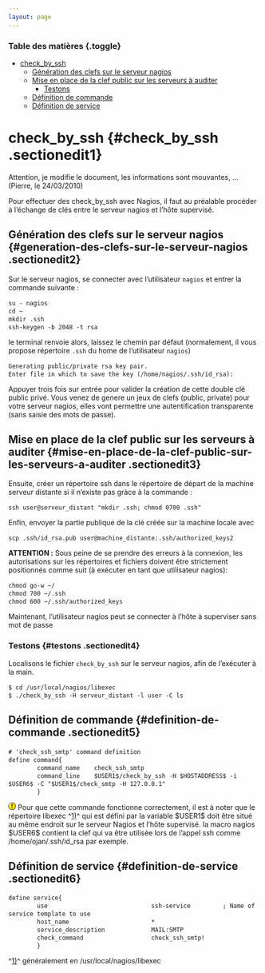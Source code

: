 ```yaml
---
layout: page
---
```


### Table des matières {.toggle}

-   [check\_by\_ssh](check_by_ssh.html#check_by_ssh)
    -   [Génération des clefs sur le serveur
        nagios](check_by_ssh.html#generation-des-clefs-sur-le-serveur-nagios)
    -   [Mise en place de la clef public sur les serveurs à
        auditer](check_by_ssh.html#mise-en-place-de-la-clef-public-sur-les-serveurs-a-auditer)
        -   [Testons](check_by_ssh.html#testons)
    -   [Définition de
        commande](check_by_ssh.html#definition-de-commande)
    -   [Définition de service](check_by_ssh.html#definition-de-service)

check\_by\_ssh {#check_by_ssh .sectionedit1}
==============

Attention, je modifie le document, les informations sont mouvantes, …
(Pierre, le 24/03/2010)

Pour effectuer des check\_by\_ssh avec Nagios, il faut au préalable
procéder à l’échange de clés entre le serveur nagios et l’hôte
supervisé.

Génération des clefs sur le serveur nagios {#generation-des-clefs-sur-le-serveur-nagios .sectionedit2}
------------------------------------------

Sur le serveur nagios, se connecter avec l’utilisateur `nagios` et
entrer la commande suivante :

~~~
su - nagios
cd ~
mkdir .ssh
ssh-keygen -b 2048 -t rsa
~~~

le terminal renvoie alors, laissez le chemin par défaut (normalement, il
vous propose répertoire `.ssh` du home de l’utilisateur `nagios`)

~~~
Generating public/private rsa key pair.
Enter file in which to save the key (/home/nagios/.ssh/id_rsa):
~~~

Appuyer trois fois sur entrée pour valider la création de cette double
clé public privé. Vous venez de genere un jeux de clefs (public,
private) pour votre serveur nagios, elles vont permettre une
autentification transparente (sans saisie des mots de passe).

Mise en place de la clef public sur les serveurs à auditer {#mise-en-place-de-la-clef-public-sur-les-serveurs-a-auditer .sectionedit3}
----------------------------------------------------------

Ensuite, créer un répertoire ssh dans le répertoire de départ de la
machine serveur distante si il n’existe pas gràce à la commande :

~~~
ssh user@serveur_distant "mkdir .ssh; chmod 0700 .ssh"
~~~

Enfin, envoyer la partie publique de la clé créée sur la machine locale
avec

~~~
scp .ssh/id_rsa.pub user@machine_distante:.ssh/authorized_keys2
~~~

**ATTENTION :** Sous peine de se prendre des erreurs à la connexion, les
autorisations sur les répertoires et fichiers doivent être strictement
positionnés comme suit (à exécuter en tant que utilisateur nagios):

~~~
chmod go-w ~/
chmod 700 ~/.ssh
chmod 600 ~/.ssh/authorized_keys
~~~

Maintenant, l’utilisateur nagios peut se connecter à l’hôte à superviser
sans mot de passe

### Testons {#testons .sectionedit4}

Localisons le fichier `check_by_ssh` sur le serveur nagios, afin de
l’exécuter à la main.

~~~
$ cd /usr/local/nagios/libexec
$ ./check_by_ssh -H serveur_distant -l user -C ls
~~~

Définition de commande {#definition-de-commande .sectionedit5}
----------------------

~~~
# 'check_ssh_smtp' command definition
define command{
        command_name    check_ssh_smtp
        command_line    $USER1$/check_by_ssh -H $HOSTADDRESS$ -i $USER6$ -C "$USER1$/check_smtp -H 127.0.0.1"
        }
~~~

![:!:](../../../../lib/images/smileys/icon_exclaim.gif) Pour que cette
commande fonctionne correctement, il est à noter que le répertoire
libexec ^[1)](check_by_ssh.html#fn__1)^ qui est défini par la variable
\$USER1\$ doit être situé au même endroit sur le serveur Nagios et
l’hôte supervisé. la macro nagios \$USER6\$ contient la clef qui va être
utilisée lors de l’appel ssh comme /home/ojan/.ssh/id\_rsa par exemple.

Définition de service {#definition-de-service .sectionedit6}
---------------------

~~~
define service{
        use                             ssh-service         ; Name of service template to use
        host_name                       *
        service_description             MAIL:SMTP
        check_command                   check_ssh_smtp!
        }
~~~

^[1)](check_by_ssh.html#fnt__1)^ généralement en
/usr/local/nagios/libexec
